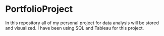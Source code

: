 # PortfolioProject

In this repository all of my personal project for data analysis will be stored and visualized. 
I have been using SQL and Tableau for this project.
